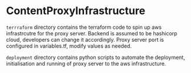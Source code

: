 # ContentProxyInfrastructure

`terrraform` directory contains the terraform code to spin up aws infrastrcutre for the proxy server. 
Backend is assumed to be hashicorp cloud, developers can change it accordingly.
Proxy server port is configured in variables.tf, modify values as needed.

`deployment` directory contains python scripts to automate the deployment, initialisation and running of proxy server to the aws infrastructure.

